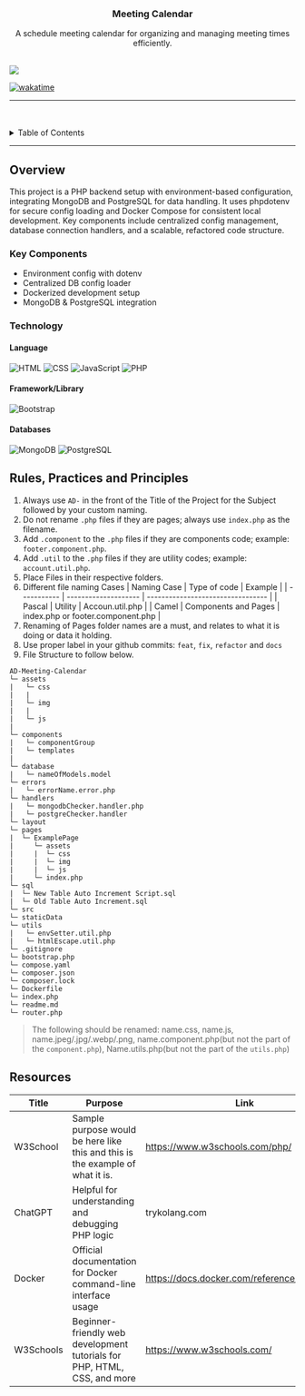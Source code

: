 <a name="readme-top">

<br/>

<br />
<div align="center">
  <a href="https://github.com/zyx-0314/">
  </a>

  <h3 align="center">Meeting Calendar</h3>
</div>

<div align="center">
A schedule meeting calendar for organizing and managing meeting times efficiently.
</div>

<br />


![](https://visit-counter.vercel.app/counter.png?page=carlmarinyo/AD-Meeting-Calendar)

[![wakatime](https://wakatime.com/badge/user/018dd99a-4985-4f98-8216-6ca6fe2ce0f8/project/63501637-9a31-42f0-960d-4d0ab47977f8.svg)](https://wakatime.com/badge/user/018dd99a-4985-4f98-8216-6ca6fe2ce0f8/project/63501637-9a31-42f0-960d-4d0ab47977f8)

---

<br />
<br />

<details>
  <summary>Table of Contents</summary>
  <ol>
    <li>
      <a href="#overview">Overview</a>
      <ol>
        <li>
          <a href="#key-components">Key Components</a>
        </li>
        <li>
          <a href="#technology">Technology</a>
        </li>
      </ol>
    </li>
    <li>
      <a href="#rule,-practices-and-principles">Rules, Practices and Principles</a>
    </li>
    <li>
      <a href="#resources">Resources</a>
    </li>
  </ol>
</details>

---

## Overview

This project is a PHP backend setup with environment-based configuration, integrating MongoDB and PostgreSQL for data handling. It uses phpdotenv for secure config loading and Docker Compose for consistent local development. Key components include centralized config management, database connection handlers, and a scalable, refactored code structure.

### Key Components

- Environment config with dotenv
- Centralized DB config loader
- Dockerized development setup
- MongoDB & PostgreSQL integration

### Technology

#### Language
![HTML](https://img.shields.io/badge/HTML-E34F26?style=for-the-badge&logo=html5&logoColor=white)
![CSS](https://img.shields.io/badge/CSS-1572B6?style=for-the-badge&logo=css3&logoColor=white)
![JavaScript](https://img.shields.io/badge/JavaScript-F7DF1E?style=for-the-badge&logo=javascript&logoColor=white)
![PHP](https://img.shields.io/badge/PHP-777BB4?style=for-the-badge&logo=php&logoColor=white)

#### Framework/Library
![Bootstrap](https://img.shields.io/badge/Bootstrap-7952B3?style=for-the-badge&logo=bootstrap&logoColor=white)

#### Databases
![MongoDB](https://img.shields.io/badge/MongoDB-47A248?style=for-the-badge&logo=mongodb&logoColor=white)
![PostgreSQL](https://img.shields.io/badge/PostgreSQL-336791?style=for-the-badge&logo=postgresql&logoColor=white)

## Rules, Practices and Principles

<!-- Do not Change this -->

1. Always use `AD-` in the front of the Title of the Project for the Subject followed by your custom naming.
2. Do not rename `.php` files if they are pages; always use `index.php` as the filename.
3. Add `.component` to the `.php` files if they are components code; example: `footer.component.php`.
4. Add `.util` to the `.php` files if they are utility codes; example: `account.util.php`.
5. Place Files in their respective folders.
6. Different file naming Cases
   | Naming Case | Type of code         | Example                           |
   | ----------- | -------------------- | --------------------------------- |
   | Pascal      | Utility              | Accoun.util.php                   |
   | Camel       | Components and Pages | index.php or footer.component.php |
8. Renaming of Pages folder names are a must, and relates to what it is doing or data it holding.
9. Use proper label in your github commits: `feat`, `fix`, `refactor` and `docs`
10. File Structure to follow below.

```
AD-Meeting-Calendar
└─ assets
|   └─ css
|   |
|   └─ img
|   |   
|   └─ js
|   
└─ components
|   └─ componentGroup
|   └─ templates
|  
└─ database
|   └─ nameOfModels.model
└─ errors
|   └─ errorName.error.php
└─ handlers
|   └─ mongodbChecker.handler.php
|   └─ postgreChecker.handler
└─ layout
└─ pages
|  └─ ExamplePage
|     └─ assets
|     |  └─ css
|     |  └─ img
|     |  └─ js
|     └─ index.php
└─ sql
|  └─ New Table Auto Increment Script.sql
|  └─ Old Table Auto Increment.sql
└─ src
└─ staticData
└─ utils
|   └─ envSetter.util.php
|   └─ htmlEscape.util.php
└─ .gitignore
└─ bootstrap.php
└─ compose.yaml
└─ composer.json
└─ composer.lock
└─ Dockerfile
└─ index.php
└─ readme.md
└─ router.php
```
> The following should be renamed: name.css, name.js, name.jpeg/.jpg/.webp/.png, name.component.php(but not the part of the `component.php`), Name.utils.php(but not the part of the `utils.php`)

## Resources

| Title        | Purpose                                                                       | Link          |
| ------------ | ----------------------------------------------------------------------------- | ------------- |
| W3School     | Sample purpose would be here like this and this is the example of what it is. | https://www.w3schools.com/php/ |
| ChatGPT      | Helpful for understanding and debugging PHP logic | trykolang.com             | https://chatgptcom |
| Docker       | Official documentation for Docker command-line interface usage                | https://docs.docker.com/reference/cli/docker/ |
| W3Schools    | Beginner-friendly web development tutorials for PHP, HTML, CSS, and more      | https://www.w3schools.com/ |
